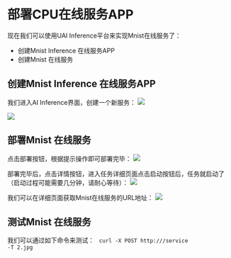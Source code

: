 

# 部署CPU在线服务APP
现在我们可以使用UAI Inference平台来实现Mnist在线服务了：

  * 创建Mnist Inference 在线服务APP
  * 创建Mnist 在线服务

## 创建Mnist Inference 在线服务APP
我们进入AI Inference界面，创建一个新服务：
![](ai/uai-inference/images/tutorial/tf-mnist/创建ai服务.png)

![](ai/uai-inference/images/tutorial/tf-mnist/创建ai服务2.png)

## 部署Mnist 在线服务
点击部署按钮，根据提示操作即可部署完毕：
![](ai/uai-inference/images/tutorial/tf-mnist/部署.png)

部署完毕后，点击详情按钮，进入任务详细页面点击启动按钮后，任务就启动了（启动过程可能需要几分钟，请耐心等待）：
![](ai/uai-inference/images/tutorial/tf-mnist/启动.png)

我们可以在详细页面获取Mnist在线服务的URL地址：
![](ai/uai-inference/images/tutorial/tf-mnist/地址.png)

## 测试Mnist 在线服务
我们可以通过如下命令来测试：
<code>
curl -X POST http://<URL>/service -T 2.jpg
</code>

